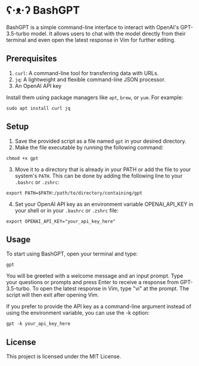 # ʕ·ᴥ·ʔ BashGPT

BashGPT is a simple command-line interface to interact with OpenAI's GPT-3.5-turbo model. It allows users to chat with the model directly from their terminal and even open the latest response in Vim for further editing.

## Prerequisites

1. `curl`: A command-line tool for transferring data with URLs.
2. `jq`: A lightweight and flexible command-line JSON processor.
3. An OpenAI API key

Install them using package managers like `apt`, `brew`, or `yum`. For example:

```
sudo apt install curl jq
```

## Setup

1. Save the provided script as a file named `gpt` in your desired directory.
2. Make the file executable by running the following command:

```
chmod +x gpt
```

3.  Move it to a directory that is already in your PATH or add the file to your system's `PATH`. This can be done by adding the following line to your `.bashrc` or `.zshrc`:

```
export PATH=$PATH:/path/to/directory/containing/gpt
```
4. Set your OpenAI API key as an environment variable OPENAI_API_KEY in your shell or in your `.bashrc` or `.zshrc` file:

```
export OPENAI_API_KEY="your_api_key_here"
```

## Usage

To start using BashGPT, open your terminal and type:

```
gpt
```

You will be greeted with a welcome message and an input prompt. Type your questions or prompts and press Enter to receive a response from GPT-3.5-turbo. To open the latest response in Vim, type "vi" at the prompt. The script will then exit after opening Vim.

If you prefer to provide the API key as a command-line argument instead of using the environment variable, you can use the -k option:

```
gpt -k your_api_key_here
```

## License

This project is licensed under the MIT License.
